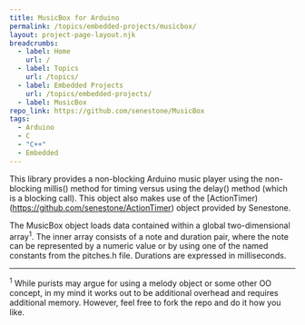 ```yaml
---
title: MusicBox for Arduino
permalink: /topics/embedded-projects/musicbox/
layout: project-page-layout.njk
breadcrumbs:
  - label: Home
    url: /
  - label: Topics
    url: /topics/
  - label: Embedded Projects
    url: /topics/embedded-projects/
  - label: MusicBox
repo_link: https://github.com/senestone/MusicBox
tags:
  - Arduino
  - C
  - "C++"
  - Embedded
---
```


<!-- Excerpt Start -->
This library provides a non-blocking Arduino music player using the non-blocking millis() method for timing versus using the delay() method (which is a blocking call). This object also makes use of the [ActionTimer)(https://github.com/senestone/ActionTimer) object provided by Senestone.
<!-- Excerpt End -->

The MusicBox object loads data contained within a global two-dimensional array<sup>1</sup>. The inner array consists of a note and duration pair, where the note can be represented by a numeric value or by using one of the named constants from the pitches.h file. Durations are expressed in milliseconds.

----
<sup>1</sup> While purists may argue for using a melody object or some other OO concept, in my mind it works out to be additional overhead and requires additional memory. However, feel free to fork the repo and do it how you like.
